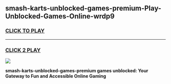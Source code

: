 
## smash-karts-unblocked-games-premium-Play-Unblocked-Games-Online-wrdp9
<h3>
<a href="https://premium76.site?title=smash-karts-unblocked-games-premium&ref=25A">CLICK TO PLAY</a></h3>
<hr>

<h3>
<a href="https://premium76.site?title=smash-karts-unblocked-games-premium&ref=25A">CLICK 2 PLAY</a>
  
</h3>

<a href="https://premium76.site?title=smash-karts-unblocked-games-premium&ref=25A"><img src="https://clearcache.store/games.png"></a>


**smash-karts-unblocked-games-premium games unblocked: Your Gateway to Fun and Accessible Online Gaming**
